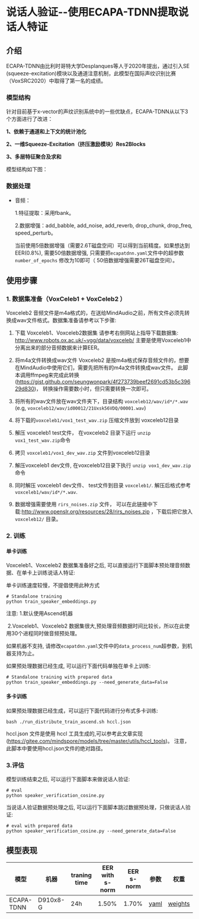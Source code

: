 # 说话人验证--使用ECAPA-TDNN提取说话人特证



## 介绍

ECAPA-TDNN由比利时哥特大学Desplanques等人于2020年提出，通过引入SE (squeeze-excitation)模块以及通道注意机制，此模型在国际声纹识别比赛（VoxSRC2020）中取得了第一名的成绩。

### 模型结构

针对目前基于x-vector的声纹识别系统中的一些优缺点，ECAPA-TDNN从以下3个方面进行了改进：

**1、依赖于通道和上下文的统计池化**

**2、一维Squeeze-Excitation（挤压激励模块）Res2Blocks**

**3、多层特征聚合及求和**

模型结构如下图：



### 数据处理

- 音频：

  1.特征提取：采用fbank。

  2.数据增强：add_babble, add_noise, add_reverb, drop_chunk, drop_freq, speed_perturb。

     当前使用5倍数据增强（需要2.6T磁盘空间）可以得到当前精度。如果想达到EER(0.8%), 需要50倍数据增强, 只需要把`ecapatdnn.yaml`文件中的超参数 `number_of_epochs` 修改为10即可（ 50倍数据增强需要26T磁盘空间）。

## 使用步骤

### 1. 数据集准备（VoxCeleb1 + VoxCeleb2 ）

Voxceleb2 音频文件是m4a格式的，在送给MindAudio之前，所有文件必须先转换成wav文件格式。数据集准备请参考以下步骤:

1. 下载 Voxceleb1、Voxceleb2数据集
请参考右侧网站上指导下载数据集: http://www.robots.ox.ac.uk/~vgg/data/voxceleb/
主要是使用Voxceleb1中分离出来的部分音频数据来计算EER。


2. 将m4a文件转换成wav文件
Voxceleb2 是按m4a格式保存音频文件的，想要在MindAudio中使用它们，需要先把所有的m4a文件转换成wav文件。
此脚本调用ffmpeg来完成此转换(https://gist.github.com/seungwonpark/4f273739beef2691cd53b5c39629d830)， 转换操作需要数小时，但只需要转换一次即可。


3. 将所有的wav文件放在wav文件夹下，目录结构 `voxceleb12/wav/id*/*.wav` (e.g, `voxceleb12/wav/id00012/21Uxsk56VDQ/00001.wav`)


4. 将下载的`voxceleb1/vox1_test_wav.zip` 压缩文件放到 voxceleb12目录


5. 解压 voxceleb1 test文件， 在voxceleb2 目录下运行 `unzip vox1_test_wav.zip`命令


6. 拷贝 `voxceleb1/vox1_dev_wav.zip` 文件到voxceleb12目录


7. 解压voxceleb1 dev文件, 在voxceleb12目录下执行 `unzip vox1_dev_wav.zip`命令


8. 同时解压 voxceleb1 dev文件、 test文件到目录 `voxceleb1/`. 解压后格式参考 `voxceleb1/wav/id*/*.wav`.


9. 数据增强需要使用 `rirs_noises.zip` 文件， 可以在此链接中下载:http://www.openslr.org/resources/28/rirs_noises.zip ，下载后把它放入 `voxceleb12/` 目录。

### 2. 训练

#### 单卡训练

Voxceleb1、Voxceleb2 数据集准备好之后, 可以直接运行下面脚本预处理音频数据、在单卡上训练说话人特证:

单卡训练速度较慢，不提倡使用此种方式

```shell
# Standalone training
python train_speaker_embeddings.py
```

注意: 1.默认使用Ascend机器

​		  2.Voxceleb1、Voxceleb2 数据集很大,预处理音频数据时间比较长，所以在此使用30个进程同时做音频预处理。

如果机器不支持, 请修改`ecapatdnn.yaml`文件中的`data_process_num`超参数，到机器支持为止。

如果预处理数据已经生成, 可以运行下面代码单独在单卡上训练:

```shell
# Standalone training with prepared data 
python train_speaker_embeddings.py --need_generate_data=False
```

#### 多卡训练

如果预处理数据已经生成，可以运行下面代码进行分布式多卡训练:

`bash ./run_distribute_train_ascend.sh hccl.json`

hccl.json 文件是使用 hccl 工具生成的,可以参考此文章实现 (https://gitee.com/mindspore/models/tree/master/utils/hccl_tools)。 注意，此脚本中要使用hccl.json文件的绝对路径。

### 3.评估

模型训练结束之后, 可以运行下面脚本来做说话人验证:

```shell
# eval
python speaker_verification_cosine.py
```

当说话人验证数据预处理之后, 可以运行下面脚本跳过数据预处理，只做说话人验证:

```shell
# eval with prepared data 
python speaker_verification_cosine.py --need_generate_data=False
```



## **模型表现**

| 模型       | 机器     | traning time | EER with s-norm | EER s-norm | 参数                                                         | 权重                                                         |
| ---------- | -------- | ------------ | --------------- | ---------- | ------------------------------------------------------------ | ------------------------------------------------------------ |
| ECAPA-TDNN | D910x8-G | 24h          | 1.50%           | 1.70%      | [yaml](https://github.com/mindsporelab/mindaudio/blob/main/example/ECAPA-TDNN/ecapatdnn.yaml) | [weights](https://download.mindspore.cn/toolkits/mindaudio/ecapatdnn/ecapatdnn_vox12.ckpt) |
